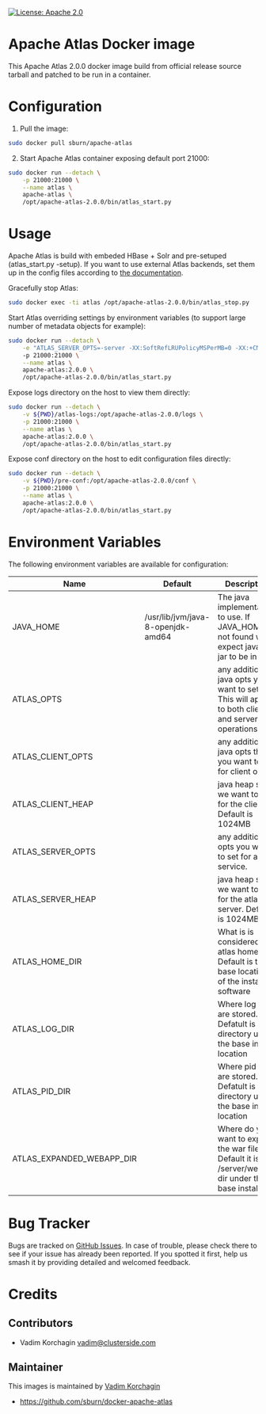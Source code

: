 [![License: Apache 2.0](https://img.shields.io/badge/license-Apache--2.0-blue.svg)](https://www.apache.org/licenses/LICENSE-2.0.html)

Apache Atlas Docker image
=======================================

This Apache Atlas 2.0.0 docker image build from official release source tarball and patched to be run in a container.

Configuration
=============
1. Pull the image:

```bash
sudo docker pull sburn/apache-atlas
```

2. Start Apache Atlas container exposing default port 21000:

```bash
sudo docker run --detach \
    -p 21000:21000 \
    --name atlas \
    apache-atlas \
    /opt/apache-atlas-2.0.0/bin/atlas_start.py
```

Usage
=====

Apache Atlas is build with embeded HBase + Solr and pre-setuped (atlas_start.py -setup).
If you want to use external Atlas backends, set them up in the config files according to [the documentation](https://atlas.apache.org/Configuration.html).

Gracefully stop Atlas:

```bash
sudo docker exec -ti atlas /opt/apache-atlas-2.0.0/bin/atlas_stop.py
```

Start Atlas overriding settings by environment variables 
(to support large number of metadata objects for example):

```bash
sudo docker run --detach \
    -e "ATLAS_SERVER_OPTS=-server -XX:SoftRefLRUPolicyMSPerMB=0 -XX:+CMSClassUnloadingEnabled -XX:+UseConcMarkSweepGC -XX:+CMSParallelRemarkEnabled -XX:+PrintTenuringDistribution -XX:+HeapDumpOnOutOfMemoryError -XX:HeapDumpPath=dumps/atlas_server.hprof -Xloggc:logs/gc-worker.log -verbose:gc -XX:+UseGCLogFileRotation -XX:NumberOfGCLogFiles=10 -XX:GCLogFileSize=1m -XX:+PrintGCDetails -XX:+PrintHeapAtGC -XX:+PrintGCTimeStamps"
    -p 21000:21000 \
    --name atlas \
    apache-atlas:2.0.0 \
    /opt/apache-atlas-2.0.0/bin/atlas_start.py
```

Expose logs directory on the host to view them directly:

```bash
sudo docker run --detach \
    -v ${PWD}/atlas-logs:/opt/apache-atlas-2.0.0/logs \
    -p 21000:21000 \
    --name atlas \
    apache-atlas:2.0.0 \
    /opt/apache-atlas-2.0.0/bin/atlas_start.py
```

Expose conf directory on the host to edit configuration files directly:

```bash
sudo docker run --detach \
    -v ${PWD}/pre-conf:/opt/apache-atlas-2.0.0/conf \
    -p 21000:21000 \
    --name atlas \
    apache-atlas:2.0.0 \
    /opt/apache-atlas-2.0.0/bin/atlas_start.py
```

Environment Variables
=====================

The following environment variables are available for configuration:

| Name | Default | Description |
|------|---------|-------------|
| JAVA_HOME | /usr/lib/jvm/java-8-openjdk-amd64 | The java implementation to use. If JAVA_HOME is not found we expect java and jar to be in path
| ATLAS_OPTS | <none> | any additional java opts you want to set. This will apply to both client and server operations
| ATLAS_CLIENT_OPTS | <none> | any additional java opts that you want to set for client only
| ATLAS_CLIENT_HEAP | <none> | java heap size we want to set for the client. Default is 1024MB
| ATLAS_SERVER_OPTS | <none> |  any additional opts you want to set for atlas service.
| ATLAS_SERVER_HEAP | <none> | java heap size we want to set for the atlas server. Default is 1024MB
| ATLAS_HOME_DIR | <none> | What is is considered as atlas home dir. Default is the base location of the installed software
| ATLAS_LOG_DIR | <none> | Where log files are stored. Defatult is logs directory under the base install location
| ATLAS_PID_DIR | <none> | Where pid files are stored. Defatult is logs directory under the base install location
| ATLAS_EXPANDED_WEBAPP_DIR | <none> | Where do you want to expand the war file. By Default it is in /server/webapp dir under the base install dir.


Bug Tracker
===========

Bugs are tracked on [GitHub Issues](https://github.com/sburn/docker-apache-atlas/issues).
In case of trouble, please check there to see if your issue has already been reported.
If you spotted it first, help us smash it by providing detailed and welcomed feedback.

Credits
=======

Contributors
------------

* Vadim Korchagin <vadim@clusterside.com>

Maintainer
----------

This images is maintained by [Vadim Korchagin](mailto:vadim@clusterside.com)

* https://github.com/sburn/docker-apache-atlas

